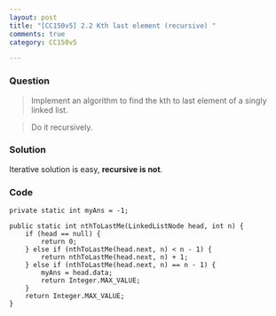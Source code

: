 ```yaml
---
layout: post
title: "[CC150v5] 2.2 Kth last element (recursive) "
comments: true
category: CC150v5

---
```


### Question

> Implement an algorithm to find the kth to last element of a singly linked list.

> Do it recursively.

### Solution

Iterative solution is easy, __recursive is not__. 

### Code

	private static int myAns = -1;

	public static int nthToLastMe(LinkedListNode head, int n) {
		if (head == null) {
			return 0;
		} else if (nthToLastMe(head.next, n) < n - 1) {
			return nthToLastMe(head.next, n) + 1;
		} else if (nthToLastMe(head.next, n) == n - 1) {
			myAns = head.data;
			return Integer.MAX_VALUE;
		}
		return Integer.MAX_VALUE;
	}
